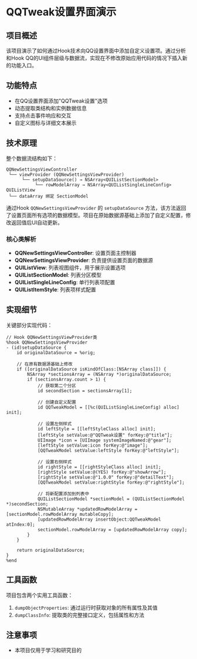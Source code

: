 # QQTweak设置界面演示

## 项目概述

该项目演示了如何通过Hook技术向QQ设置界面中添加自定义设置项。通过分析和Hook QQ的UI组件层级与数据流，实现在不修改原始应用代码的情况下插入新的功能入口。

## 功能特点

- 在QQ设置界面添加"QQTweak设置"选项
- 动态提取类结构和实例数据信息
- 支持点击事件响应和交互
- 自定义图标与详细文本展示

## 技术原理

整个数据流结构如下：
```
QQNewSettingsViewController
 └── viewProvider (QQNewSettingsViewProvider)
      └── setupDataSource() → NSArray<QUIListSectionModel>
           └── rowModelArray → NSArray<QUIListSingleLineConfig>
QUIListView
 └── dataArray 绑定 SectionModel
```

通过Hook `QQNewSettingsViewProvider` 的 `setupDataSource` 方法，该方法返回了设置页面所有选项的数据模型。项目在原始数据源基础上添加了自定义配置，修改返回值后UI自动更新。

### 核心类解析

- **QQNewSettingsViewController**: 设置页面主控制器
- **QQNewSettingsViewProvider**: 负责提供设置页面的数据源
- **QUIListView**: 列表视图组件，用于展示设置选项
- **QUIListSectionModel**: 列表分区模型
- **QUIListSingleLineConfig**: 单行列表项配置
- **QUIListItemStyle**: 列表项样式配置

## 实现细节

关键部分实现代码：

```objc
// Hook QQNewSettingsViewProvider类
%hook QQNewSettingsViewProvider
- (id)setupDataSource {
    id originalDataSource = %orig;
    
    // 在原有数据源基础上修改
    if ([originalDataSource isKindOfClass:[NSArray class]]) {
        NSArray *sectionsArray = (NSArray *)originalDataSource;
        if (sectionsArray.count > 1) {
            // 获取第二个分区
            id secondSection = sectionsArray[1];
            
            // 创建自定义配置
            id QQTweakModel = [[%c(QUIListSingleLineConfig) alloc] init];
            
            // 设置左侧样式
            id leftStyle = [[leftStyleClass alloc] init];
            [leftStyle setValue:@"QQTweak设置" forKey:@"title"];
            UIImage *icon = [UIImage systemImageNamed:@"gear"]; 
            [leftStyle setValue:icon forKey:@"image"];
            [QQTweakModel setValue:leftStyle forKey:@"leftStyle"];
            
            // 设置右侧样式
            id rightStyle = [[rightStyleClass alloc] init];
            [rightStyle setValue:@(YES) forKey:@"showArrow"];
            [rightStyle setValue:@"1.0.0" forKey:@"detailText"];
            [QQTweakModel setValue:rightStyle forKey:@"rightStyle"];
            
            // 将新配置添加到列表中
            QUIListSectionModel *sectionModel = (QUIListSectionModel *)secondSection;
            NSMutableArray *updatedRowModelArray = [sectionModel.rowModelArray mutableCopy];
            [updatedRowModelArray insertObject:QQTweakModel atIndex:0];
            sectionModel.rowModelArray = [updatedRowModelArray copy];
        }
    }
    
    return originalDataSource;
}
%end
```

## 工具函数

项目包含两个实用工具函数：

1. `dumpObjectProperties`: 通过运行时获取对象的所有属性及其值
2. `dumpClassInfo`: 提取类的完整接口定义，包括属性和方法

## 注意事项

- 本项目仅用于学习和研究目的
